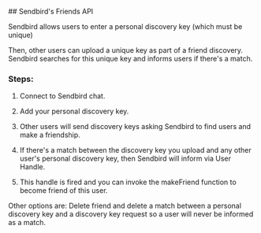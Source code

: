 ## Sendbird's Friends API

Sendbird allows users to enter a personal discovery key (which must be unique)

Then, other users can upload a unique key as part of a friend discovery. Sendbird searches for this unique key and informs users if there's a match. 

### Steps:

1) Connect to Sendbird chat.
2) Add your personal discovery key.

3) Other users will send discovery keys asking Sendbird to find users and make a friendship.
4) If there's a match between the discovery key you upload and any other user's personal discovery key, then Sendbird will inform via User Handle.
5) This handle is fired and you can invoke the makeFriend function to become friend of this user.

Other options are: Delete friend and delete a match between a personal discovery key and a discovery key request so a user will never be informed as a match.

